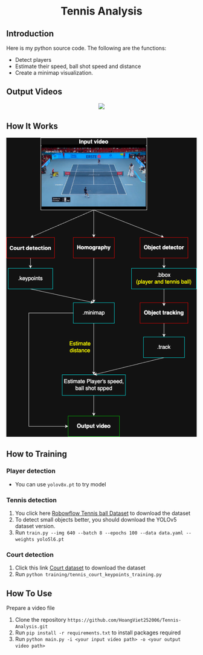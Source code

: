 <p align="center">
 <h1 align="center">Tennis Analysis</h1>
</p>

## Introduction
Here is my python source code. The following are the functions:
- Detect players
- Estimate their speed, ball shot speed and distance
- Create a minimap visualization.


## Output Videos
<p align="center">
  <img src="output_video/output_video.gif">
</p>

## How It Works
<p align="center">
  <img src="imgs/Idea_Tennis_Analysis.png">
</p>

## How to Training

### Player detection 
- You can use `yolov8x.pt` to try model

### Tennis detection
1. You click here [Robowflow Tennis ball Dataset](https://universe.roboflow.com/viren-dhanwani/tennis-ball-detection) to download the dataset
2. To detect small objects better, you should download the YOLOv5 dataset version.
3. Run `train.py --img 640 --batch 8 --epochs 100 --data data.yaml --weights yolo5l6.pt`

### Court detection
1. Click this link [Court dataset](https://drive.google.com/file/d/1lhAaeQCmk2y440PmagA0KmIVBIysVMwu/view?usp=drive_link) to download the dataset
2. Run `python training/tennis_court_keypoints_training.py`

## How To Use
Prepare a video file
1. Clone the repository `https://github.com/HoangViet252006/Tennis-Analysis.git`
2. Run `pip install -r requirements.txt` to install packages required
3. Run `python main.py -i <your input video path> -o <your output video path>`
